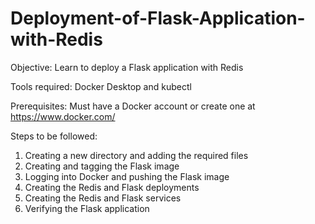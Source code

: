 # Deployment-of-Flask-Application-with-Redis

Objective: Learn to deploy a Flask application with Redis

Tools required: Docker Desktop and kubectl

Prerequisites: Must have a Docker account or create one at https://www.docker.com/ 


Steps to be followed:
1.	Creating a new directory and adding the required files
2.	Creating and tagging the Flask image
3.	Logging into Docker and pushing the Flask image
4.	Creating the Redis and Flask deployments
5.	Creating the Redis and Flask services
6.	Verifying the Flask application





